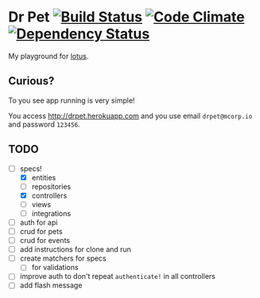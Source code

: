 # Dr Pet [![Build Status](https://travis-ci.org/vyper/drpet.svg?branch=master)](https://travis-ci.org/vyper/drpet) [![Code Climate](https://codeclimate.com/github/vyper/drpet/badges/gpa.svg)](https://codeclimate.com/github/vyper/drpet) [![Dependency Status](https://gemnasium.com/vyper/drpet.svg)](https://gemnasium.com/vyper/drpet)

My playground for [lotus](http://lotusrb.org).


## Curious?
To you see app running is very simple!

You access http://drpet.herokuapp.com and you use email `drpet@mcorp.io` and password `123456`.

## TODO
- [ ] specs!
  - [x] entities
  - [ ] repositories
  - [x] controllers
  - [ ] views
  - [ ] integrations
- [ ] auth for api
- [ ] crud for pets
- [ ] crud for events
- [ ] add instructions for clone and run
- [ ] create matchers for specs
  - [ ] for validations
- [ ] improve auth to don't repeat `authenticate!` in all controllers
- [ ] add flash message
